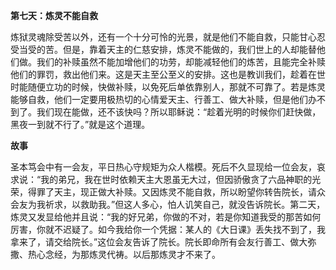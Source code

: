 **第七天：炼灵不能自救**

炼狱灵魂除受苦以外，还有一个十分可怜的光景，就是他们不能自救，只能甘心忍受当受的苦。但是，靠着天主的仁慈安排，炼灵不能做的，我们世上的人却能替他们做。我们的补赎虽然不能加增他们的功劳，却能减轻他们的炼苦，且能完全补赎他们的罪罚，救出他们来。这是天主至公至义的安排。这也是教训我们，趁着在世时能随便立功的时候，快做补赎，以免死后单依靠别人，那就不可靠了。若是炼灵能够自救，他们一定要用极热切的心情爱天主、行善工、做大补赎，但是他们办不到了。我们现在能做，还不该快吗？所以耶稣说：“趁着光明的时候你们赶快做，黑夜一到就不行了。”就是这个道理。

**故事**

圣本笃会中有一会友，平日热心守规矩为众人楷模。死后不久显现给一位会友，哀求说：“我的弟兄，我在世时依赖天主大恩虽无大过，但因骄傲贪了六品神职的光荣，得罪了天主，现正做大补赎。又因炼灵不能自救，所以盼望你转告院长，请众会友为我祈求，以救助我。”但这人多心，怕人讥笑自己，就没告诉院长。第二天，炼灵又发显给他并且说：“我的好兄弟，你做的不对，若是你知道我受的那苦如何厉害，你就不迟疑了。如今我给你一个凭据：某人的《大日课》丢失找不到了，我拿来了，请交给院长。”这位会友告诉了院长。院长即命所有会友行善工、做大弥撒、热心念经，为那炼灵代祷。以后那炼灵才不来了。